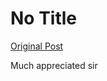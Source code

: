 # No Title

[Original Post](https://discourse.onlinedegree.iitm.ac.in/t/163765/8)

<p>Much appreciated sir</p>